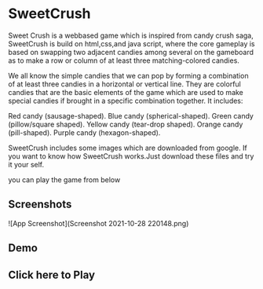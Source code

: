 
# SweetCrush

Sweet Crush is a webbased game which is inspired from candy crush saga, SweetCrush is build on html,css,and java script, where the core gameplay is based on swapping two adjacent candies among several on the gameboard as to make a row or column of at least three matching-colored candies.

We all know the simple candies that we can pop by forming a combination of at least three candies in a horizontal or vertical line. They are colorful candies that are the basic elements of the game which are used to make special candies if brought in a specific combination together. It includes:

Red candy (sausage-shaped).
Blue candy (spherical-shaped).
Green candy (pillow/square shaped).
Yellow candy (tear-drop shaped).
Orange candy (pill-shaped).
Purple candy (hexagon-shaped).

SweetCrush includes some images which are downloaded from google.
If you want to know how SweetCrush works.Just download these files and try it your self.


you can play the game from below



## Screenshots

![App Screenshot](Screenshot 2021-10-28 220148.png)


## Demo






## Click here to Play
